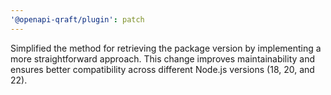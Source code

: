 ```yaml
---
'@openapi-qraft/plugin': patch
---
```


Simplified the method for retrieving the package version by implementing a more straightforward approach. This change
improves maintainability and ensures better compatibility across different Node.js versions (18, 20, and 22).
